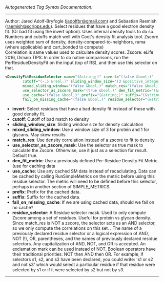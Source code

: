 <!-- THIS IS AN AUTOGENERATED FILE: Don't edit it directly, instead change the schema definition in the code itself. -->

_Autogenerated Tag Syntax Documentation:_

---
Author: Jared Adolf-Bryfogle (jadolfbr@gmail.com) and Sebastian Raemish (raemish@scripps.edu).
Select residues that have a good electron density fit. (Or bad fit using the invert option). Uses internal density tools to do so. 
 Numbers and cutoffs match well with Coot's density fit analysis tool.
 Zscore uses weighted sum of density, density-compared-to-neighbors, rama (where applicable) and cart_bonded to compute)  
Correlation is same values used to calculate density scores.  Zscore: eLife 2016, Dimaio
TIPS:
 In order to do native comparisons, run the PerResidueDensityFit on the input (top of RS), and then use this selector on that.

```xml
<DensityFitResidueSelector name="(&string;)" invert="(false &bool;)"
        cutoff="(-.5 &real;)" sliding_window_size="(3 &positive_integer;)"
        mixed_sliding_window="(false &bool;)" match_res="(false &bool;)"
        use_selector_as_zscore_mask="(true &bool;)" den_fit_metric="(&string;)"
        use_cache="(false &bool;)" prefix="(&string;)" suffix="(&string;)"
        fail_on_missing_cache="(false &bool;)" residue_selector="(&string;)" />
```

-   **invert**: Select residues that have a bad density fit instead of those with good density fit.
-   **cutoff**: Cutoff of bad match to density
-   **sliding_window_size**: Sliding window size for density calculation
-   **mixed_sliding_window**: Use a window size of 3 for protein and 1 for glycans.  May skew results.
-   **match_res**: Use density correlation instead of a zscore to fit to density
-   **use_selector_as_zscore_mask**: Use the selector as true mask to calculate the Zscore.  Otherwise, use it just as a selection for result.  Default true.
-   **den_fit_metric**: Use a previously defined Per-Residue Density Fit Metric (use for caching data
-   **use_cache**: Use any cached SM data instead of recaclulating. Data can be cached by calling RunSimpleMetrics on the metric before using this residue selector. The metric will need to be defined before this selector, perhaps in another section of SIMPLE_METRICS.
-   **prefix**: Prefix for the cached data.
-   **suffix**: Suffix for the cached data.
-   **fail_on_missing_cache**: If we are using cached data, should we fail on no cache?
-   **residue_selector**: A Residue selector mask.  Used to only compute Zscore among a set of residues.  Useful for protein vs glycan density.  Since match_res is NOT a zscore, the selector acts as an AND selector, so we only compute the correlations on this set. . The name of a previously declared residue selector or a logical expression of AND, NOT (!), OR, parentheses, and the names of previously declared residue selectors. Any capitalization of AND, NOT, and OR is accepted. An exclamation mark can be used instead of NOT. Boolean operators have their traditional priorities: NOT then AND then OR. For example, if selectors s1, s2, and s3 have been declared, you could write: 's1 or s2 and not s3' which would select a particular residue if that residue were selected by s1 or if it were selected by s2 but not by s3.

---
